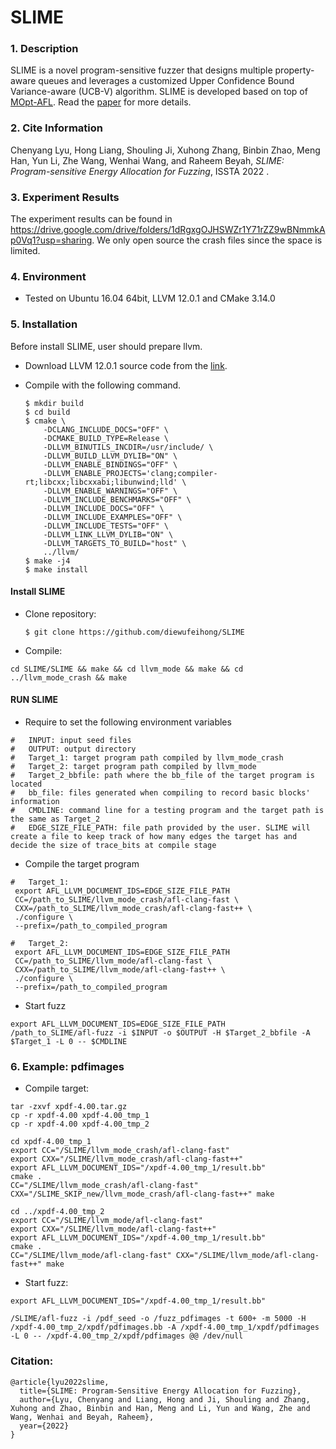 #  SLIME

### 1. Description

SLIME is a novel program-sensitive fuzzer that designs multiple property-aware queues and leverages a customized Upper Confidence Bound Variance-aware (UCB-V) algorithm. SLIME is developed based on top of [MOpt-AFL](https://github.com/puppet-meteor/MOpt-AFL). Read the [paper](./SLIME_TechReport.pdf) for more details.

### 2. Cite Information

Chenyang Lyu, Hong Liang, Shouling Ji, Xuhong Zhang, Binbin Zhao, Meng Han, Yun Li, Zhe Wang, Wenhai Wang, and Raheem Beyah, *SLIME: Program-sensitive Energy Allocation for Fuzzing*, ISSTA 2022 . 

### 3. Experiment Results

The experiment results can be found in https://drive.google.com/drive/folders/1dRgxgOJHSWZr1Y71rZZ9wBNmmkAp0Vq1?usp=sharing.  We only open source the crash files since the space is limited. 

### 4. Environment

- Tested on Ubuntu 16.04 64bit, LLVM 12.0.1 and CMake 3.14.0

### 5. Installation

Before install SLIME, user should prepare llvm.

- Download LLVM 12.0.1 source code from the [link](http://releases.llvm.org/download.html). 

- Compile with the following command.

  ```
  $ mkdir build
  $ cd build
  $ cmake \
      -DCLANG_INCLUDE_DOCS="OFF" \
      -DCMAKE_BUILD_TYPE=Release \
      -DLLVM_BINUTILS_INCDIR=/usr/include/ \
      -DLLVM_BUILD_LLVM_DYLIB="ON" \
      -DLLVM_ENABLE_BINDINGS="OFF" \
      -DLLVM_ENABLE_PROJECTS='clang;compiler-rt;libcxx;libcxxabi;libunwind;lld' \
      -DLLVM_ENABLE_WARNINGS="OFF" \
      -DLLVM_INCLUDE_BENCHMARKS="OFF" \
      -DLLVM_INCLUDE_DOCS="OFF" \
      -DLLVM_INCLUDE_EXAMPLES="OFF" \
      -DLLVM_INCLUDE_TESTS="OFF" \
      -DLLVM_LINK_LLVM_DYLIB="ON" \
      -DLLVM_TARGETS_TO_BUILD="host" \
      ../llvm/
  $ make -j4
  $ make install
  ```

#### Install SLIME

- Clone repository:

  ```
  $ git clone https://github.com/diewufeihong/SLIME
  ```

- Compile:

```
cd SLIME/SLIME && make && cd llvm_mode && make && cd ../llvm_mode_crash && make     
```

#### RUN SLIME

- Require to set the following environment variables

```
#   INPUT: input seed files
#   OUTPUT: output directory
#   Target_1: target program path compiled by llvm_mode_crash 
#   Target_2: target program path compiled by llvm_mode 
#   Target_2_bbfile: path where the bb_file of the target program is located
#   bb_file: files generated when compiling to record basic blocks' information 
#   CMDLINE: command line for a testing program and the target path is the same as Target_2
#   EDGE_SIZE_FILE_PATH: file path provided by the user. SLIME will create a file to keep track of how many edges the target has and decide the size of trace_bits at compile stage
```

- Compile the target program

```
#	Target_1:
 export AFL_LLVM_DOCUMENT_IDS=EDGE_SIZE_FILE_PATH
 CC=/path_to_SLIME/llvm_mode_crash/afl-clang-fast \
 CXX=/path_to_SLIME/llvm_mode_crash/afl-clang-fast++ \
 ./configure \
 --prefix=/path_to_compiled_program
 
#	Target_2:
 export AFL_LLVM_DOCUMENT_IDS=EDGE_SIZE_FILE_PATH
 CC=/path_to_SLIME/llvm_mode/afl-clang-fast \
 CXX=/path_to_SLIME/llvm_mode/afl-clang-fast++ \
 ./configure \
 --prefix=/path_to_compiled_program
```

- Start fuzz

```
export AFL_LLVM_DOCUMENT_IDS=EDGE_SIZE_FILE_PATH
/path_to_SLIME/afl-fuzz -i $INPUT -o $OUTPUT -H $Target_2_bbfile -A $Target_1 -L 0 -- $CMDLINE
```

### 6. Example: pdfimages

- Compile target:

```
tar -zxvf xpdf-4.00.tar.gz 
cp -r xpdf-4.00 xpdf-4.00_tmp_1 
cp -r xpdf-4.00 xpdf-4.00_tmp_2 

cd xpdf-4.00_tmp_1 
export CC="/SLIME/llvm_mode_crash/afl-clang-fast" 
export CXX="/SLIME/llvm_mode_crash/afl-clang-fast++" 
export AFL_LLVM_DOCUMENT_IDS="/xpdf-4.00_tmp_1/result.bb"
cmake . 
CC="/SLIME/llvm_mode_crash/afl-clang-fast" CXX="/SLIME_SKIP_new/llvm_mode_crash/afl-clang-fast++" make 

cd ../xpdf-4.00_tmp_2 
export CC="/SLIME/llvm_mode/afl-clang-fast"
export CXX="/SLIME/llvm_mode/afl-clang-fast++" 
export AFL_LLVM_DOCUMENT_IDS="/xpdf-4.00_tmp_1/result.bb"
cmake . 
CC="/SLIME/llvm_mode/afl-clang-fast" CXX="/SLIME/llvm_mode/afl-clang-fast++" make
```

- Start fuzz:

```
export AFL_LLVM_DOCUMENT_IDS="/xpdf-4.00_tmp_1/result.bb"

/SLIME/afl-fuzz -i /pdf_seed -o /fuzz_pdfimages -t 600+ -m 5000 -H /xpdf-4.00_tmp_2/xpdf/pdfimages.bb -A /xpdf-4.00_tmp_1/xpdf/pdfimages -L 0 -- /xpdf-4.00_tmp_2/xpdf/pdfimages @@ /dev/null 
```

### Citation:

```
@article{lyu2022slime,
  title={SLIME: Program-Sensitive Energy Allocation for Fuzzing},
  author={Lyu, Chenyang and Liang, Hong and Ji, Shouling and Zhang, Xuhong and Zhao, Binbin and Han, Meng and Li, Yun and Wang, Zhe and Wang, Wenhai and Beyah, Raheem},
  year={2022}
}
```

